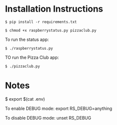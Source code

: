 Installation Instructions
=========================

    $ pip install -r requirements.txt

    $ chmod +x raspberrystatus.py pizzaclub.py

To run the status app:

    $ ./raspberrystatus.py

TO run the Pizza Club app:

    $ ./pizzaclub.py

Notes
=====

$ export $(cat .env)

To enable DEBUG mode:
export RS_DEBUG=anything

To disable DEBUG mode:
unset RS_DEBUG


